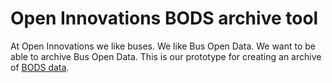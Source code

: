 # Open Innovations BODS archive tool

At Open Innovations we like buses. We like Bus Open Data. We want to be able to archive Bus Open Data. This is our prototype for creating an archive of [BODS data](https://www.bus-data.dft.gov.uk/).
